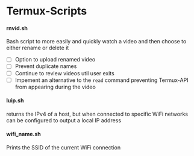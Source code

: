 # Termux-Scripts #

#### rnvid.sh ####

Bash script to more easily and quickly watch a video and then choose to either rename or delete it

- [ ] Option to upload renamed video
- [ ] Prevent duplicate names
- [ ] Continue to review videos util user exits
- [ ] Impement an alternative to the `read` command preventing Termux-API from appearing during the video

#### luip.sh ####

returns the IPv4 of a host, but when connected to specific WiFi networks can be configured to output a local IP address

#### wifi_name.sh ####

Prints the SSID of the current WiFi connection
